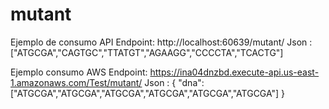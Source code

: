 # mutant
Ejemplo de consumo API
Endpoint: http://localhost:60639/mutant/
Json    : ["ATGCGA","CAGTGC","TTATGT","AGAAGG","CCCCTA","TCACTG"]

Ejemplo consumo AWS
Endpoint: https://ina04dnzbd.execute-api.us-east-1.amazonaws.com/Test/mutant/
Json    : { "dna": ["ATGCGA","ATGCGA","ATGCGA","ATGCGA","ATGCGA","ATGCGA"] }
